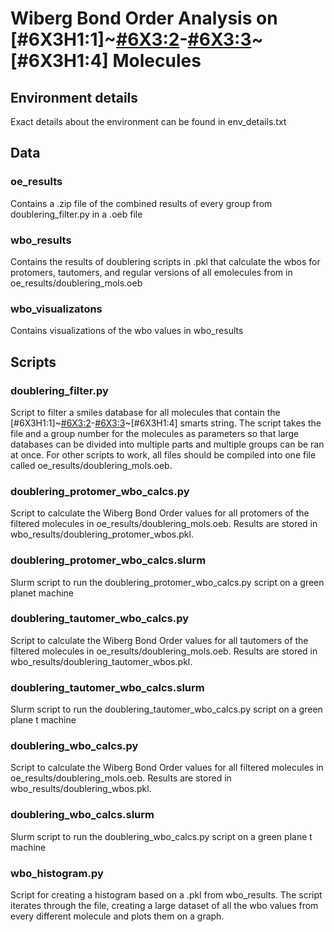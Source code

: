 # Wiberg Bond Order Analysis on [#6X3H1:1]~[#6X3:2](~[#6X3H1])-[#6X3:3](~[#6X3H1])~[#6X3H1:4] Molecules

## Environment details

Exact details about the environment can be found in env_details.txt

## Data

### oe_results

Contains a .zip file of the combined results of every group from doublering_filter.py in a .oeb file

### wbo_results

Contains the results of doublering scripts in .pkl that calculate the wbos for protomers, tautomers, and regular versions of all emolecules from in oe_results/doublering_mols.oeb

### wbo_visualizatons 

Contains visualizations of the wbo values in wbo_results

## Scripts

### doublering_filter.py

Script to filter a smiles database for all molecules that contain the [#6X3H1:1]~[#6X3:2](~[#6X3H1])-[#6X3:3](~[#6X3H1])~[#6X3H1:4] smarts string. The script takes the file and a group number for the molecules as parameters so that large databases can be divided into multiple parts and multiple groups can be ran at once. For other scripts to work, all files should be compiled into one file called oe_results/doublering_mols.oeb.

### doublering_protomer_wbo_calcs.py

Script to calculate the Wiberg Bond Order values for all protomers of the filtered molecules in oe_results/doublering_mols.oeb. Results are stored in wbo_results/doublering_protomer_wbos.pkl.

### doublering_protomer_wbo_calcs.slurm

Slurm script to run the doublering_protomer_wbo_calcs.py script on a green planet machine

### doublering_tautomer_wbo_calcs.py

Script to calculate the Wiberg Bond Order values for all tautomers of the filtered molecules in oe_results/doublering_mols.oeb. Results are stored in wbo_results/doublering_tautomer_wbos.pkl.

### doublering_tautomer_wbo_calcs.slurm

Slurm script to run the doublering_tautomer_wbo_calcs.py script on a green plane
t machine

### doublering_wbo_calcs.py

Script to calculate the Wiberg Bond Order values for all filtered molecules in oe_results/doublering_mols.oeb. Results are stored in wbo_results/doublering_wbos.pkl.

### doublering_wbo_calcs.slurm

Slurm script to run the doublering_wbo_calcs.py script on a green plane
t machine

### wbo_histogram.py

Script for creating a histogram based on a .pkl from wbo_results. The script iterates through the file, creating a large dataset of all the wbo values from every different molecule and plots them on a graph.

